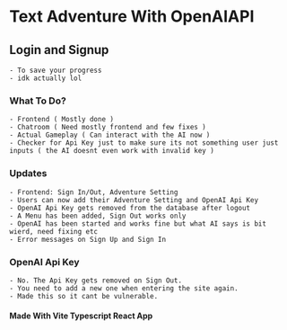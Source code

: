 # Text Adventure With OpenAIAPI
## Login and Signup
    - To save your progress
    - idk actually lol

### What To Do?
    - Frontend ( Mostly done )
    - Chatroom ( Need mostly frontend and few fixes )
    - Actual Gameplay ( Can interact with the AI now )
    - Checker for Api Key just to make sure its not something user just inputs ( the AI doesnt even work with invalid key )

### Updates
    - Frontend: Sign In/Out, Adventure Setting
    - Users can now add their Adventure Setting and OpenAI Api Key
    - OpenAI Api Key gets removed from the database after logout
    - A Menu has been added, Sign Out works only
    - OpenAI has been started and works fine but what AI says is bit wierd, need fixing etc
    - Error messages on Sign Up and Sign In

### OpenAI Api Key
    - No. The Api Key gets removed on Sign Out.
    - You need to add a new one when entering the site again.
    - Made this so it cant be vulnerable.

#### Made With Vite Typescript React App
